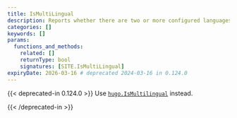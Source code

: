 ```yaml
---
title: IsMultiLingual
description: Reports whether there are two or more configured languages.
categories: []
keywords: []
params:
  functions_and_methods:
    related: []
    returnType: bool
    signatures: [SITE.IsMultiLingual]
expiryDate: 2026-03-16 # deprecated 2024-03-16 in 0.124.0
---
```


{{< deprecated-in 0.124.0 >}}
Use [`hugo.IsMultilingual`] instead.

[`hugo.IsMultilingual`]: /functions/hugo/ismultilingual/
{{< /deprecated-in >}}
